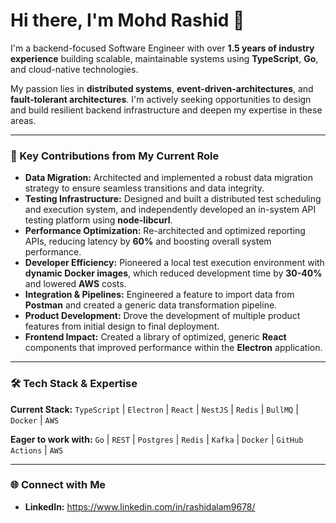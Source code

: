 # Hi there, I'm Mohd Rashid 👋

I'm a backend-focused Software Engineer with over **1.5 years of industry experience** building scalable, maintainable systems using **TypeScript**, **Go**, and cloud-native technologies.

My passion lies in **distributed systems**, **event-driven-architectures**, and **fault-tolerant architectures**. I'm actively seeking opportunities to design and build resilient backend infrastructure and deepen my expertise in these areas.

---

### 🚀 Key Contributions from My Current Role

* **Data Migration:** Architected and implemented a robust data migration strategy to ensure seamless transitions and data integrity.
* **Testing Infrastructure:** Designed and built a distributed test scheduling and execution system, and independently developed an in-system API testing platform using **node-libcurl**.
* **Performance Optimization:** Re-architected and optimized reporting APIs, reducing latency by **60%** and boosting overall system performance.
* **Developer Efficiency:** Pioneered a local test execution environment with **dynamic Docker images**, which reduced development time by **30-40%** and lowered **AWS** costs.
* **Integration & Pipelines:** Engineered a feature to import data from **Postman** and created a generic data transformation pipeline.
* **Product Development:** Drove the development of multiple product features from initial design to final deployment.
* **Frontend Impact:** Created a library of optimized, generic **React** components that improved performance within the **Electron** application.

---

### 🛠️ Tech Stack & Expertise

**Current Stack:**
`TypeScript` | `Electron` | `React` | `NestJS` | `Redis` | `BullMQ` | `Docker` | `AWS`

**Eager to work with:**
`Go` | `REST` | `Postgres` | `Redis` | `Kafka` | `Docker` | `GitHub Actions` | `AWS`

---

### 🌐 Connect with Me

* **LinkedIn:** https://www.linkedin.com/in/rashidalam9678/

